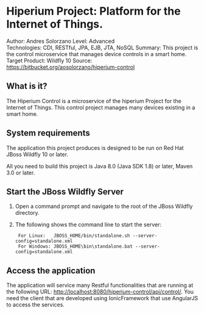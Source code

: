 Hiperium Project: Platform for the Internet of Things.
========================
Author: Andres Solorzano
Level: Advanced  
Technologies: CDI, RESTful, JPA, EJB, JTA, NoSQL
Summary: This project is the control microservice that manages device controls in a smart home.  
Target Product: Wildfly 10
Source: <https://bitbucket.org/aosolorzano/hiperium-control>  

What is it?
-----------

The Hiperium Control is a microservice of the hiperium Project for the Internet of Things. This control project manages many devices existing in a smart home.

System requirements
-------------------

The application this project produces is designed to be run on Red Hat JBoss Wildfly 10 or later.

All you need to build this project is Java 8.0 (Java SDK 1.8) or later, Maven 3.0 or later.


Start the JBoss Wildfly Server
-------------------------

1. Open a command prompt and navigate to the root of the JBoss Wildfly directory.
2. The following shows the command line to start the server:

        For Linux:   JBOSS_HOME/bin/standalone.sh --server-config=standalone.xml
        For Windows: JBOSS_HOME\bin\standalone.bat --server-config=standalone.xml


Access the application 
---------------------

The application will service many Restful functionalities that are running at the following URL: <http://localhost:8080/hiperium-control/api/control/>. You need the client that are developed using IonicFramework that use AngularJS to access the services.

